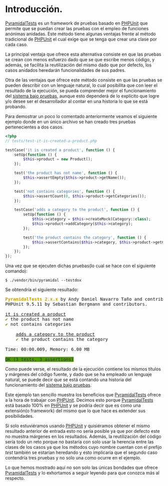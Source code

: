 
# Introducción.

[PyramidalTests][PyramidalTests] es un framework de pruebas basado en [PHPUnit][PHPUnit] que permite que se puedan crear las pruebas con el empleo de funciones anónimas anidadas. Este método tiene algunas ventajas frente al método tradicional de [PHPUnit][PHPUnit] el cual exige que se tenga que crear una clase por cada caso.

La principal ventaja que ofrece esta alternativa consiste en que las pruebas se crean con menos esfuerzo dado que se que escribe menos código, y además, se facilita la reutilización del mismo dado que por defecto, los casos anidados heredarán funcionalidades de sus padres.

Otra de las ventajas que ofrece este método consiste en que las pruebas se pueden describir con un lenguaje natural, lo cual posibilita que con leer el resultado de la ejecución, se pueda comprender mejor el funcionamiento del [sistema bajo pruebas][SUT], aunque esto dependerá de lo explícito que logre y/o desee ser el desarrollador al contar en una historia lo que se está probando.

Para demostrar un poco lo comentado anteriormente veamos el siguiente ejemplo donde en un único archivo se han creado tres pruebas pertenecientes a dos casos.

```php
<?php
// tests/test-it-is-created-a-product.php

testCase('it is created a product', function () {
    setUp(function () {
        $this->product = new Product();
    });

    test('the product has not name', function () {
        $this->assertEmpty($this->product->getName());
    });

    test('not contains categories', function () {
        $this->assertCount(0, $this->product->getCategories());
    });

    testCase('adds a category to the product', function () {
        setUp(function () {
            $this->category = $this->createMock(Category::class);
            $this->product->addCategory($this->category);
        });

        test('the product contains the category', function () {
            $this->assertContains($this->category, $this->product->getCategories());
        });
    });
});
```

Una vez que se ejecuten dichas pruebas(lo cual se hace con el siguiente comando):

    $ ./vendor/bin/pyramidal --testdox

Se obtendría el siguiente resultado:

<pre class="text-white p-2">
<font color="#C4A000"><b>PyramidalTests 2.x.x</b></font> by Andy Daniel Navarro Taño and contributors.
PHPUnit 9.5.11 by Sebastian Bergmann and contributors.

<u style="text-decoration-style:single">it is created a product</u>
<font color="#4E9A06">✔</font> the product has not name
<font color="#4E9A06">✔</font> not contains categories

    <u style="text-decoration-style:single">adds a category to the product</u>
    <font color="#4E9A06">✔</font> the product contains the category

Time: 00:00.009, Memory: 6.00 MB

<span style="background-color:#4E9A06"><font color="#2E3436">OK (3 tests, 3 assertions)</font></span>
</pre>

Como puede verse, el resultado de la ejecución contiene los mismos títulos y márgenes del código fuente, y dado que se ha empleado un lenguaje natural, se puede decir que se está contando una historia del funcionamiento del [sistema bajo pruebas][SUT].

Este ejemplo tan sencillo muestra los beneficios que [PyramidalTests][PyramidalTests] ofrece a la hora de trabajar con [PHPUnit][PHPUnit]. Decimos esto porque [PyramidalTests][PyramidalTests] está basado 100% en [PHPUnit][PHPUnit] y se podría decir que es como una extensión(o framework) del mismo que lo que hace es extender sus posibilidades.

Si solo estuviéramos usando [PHPUnit][PHPUnit] y quisiéramos obtener el mismo resultado anterior de entrada esto no sería posible ya que por defecto este no muestra márgenes en los resultados. Además, la reutilización del código sería todo un reto porque no bastaría con solo usar la herencia entre las clases de los casos ya que los métodos cuyo nombre cuentan con el prefijo *test* también se estarían heredando y esto implicaría que el segundo caso contendría tres pruebas y no solo una como ocurre en el ejemplo.

Lo que hemos mostrado aquí no son solo las únicas bondades que ofrece [PyramidalTests][PyramidalTests] y lo exhortamos a seguir leyendo para que conozca más al respecto.

[PHPUnit]: https://phpunit.de/
[SUT]: https://en.wikipedia.org/wiki/System_under_test
[PyramidalTests]: https://pyramidal-tests.thenlabs.org